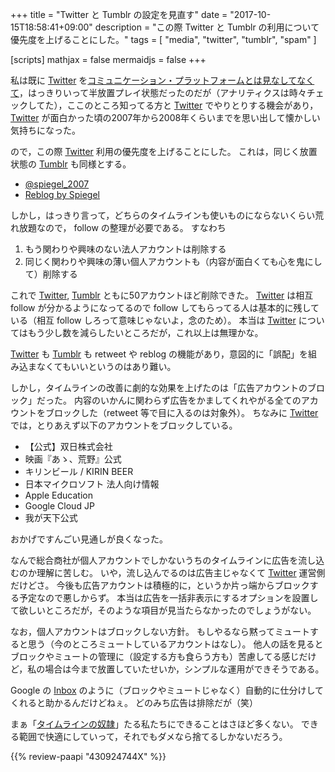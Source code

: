 +++
title = "Twitter と Tumblr の設定を見直す"
date =  "2017-10-15T18:58:41+09:00"
description = "この際 Twitter と Tumblr の利用について優先度を上げることにした。"
tags = [ "media", "twitter", "tumblr", "spam" ]

[scripts]
  mathjax = false
  mermaidjs = false
+++

私は既に [Twitter] を[コミュニケーション・プラットフォームとは見なしてなくて](https://scrapbox.io/spiegel-branch/%E3%82%BF%E3%82%A4%E3%83%A0%E3%83%A9%E3%82%A4%E3%83%B3%E3%81%AE%E5%A5%B4%E9%9A%B7)，はっきりいって半放置プレイ状態だったのだが（アナリティクスは時々チェックしてた），ここのところ知ってる方と [Twitter] でやりとりする機会があり， [Twitter] が面白かった頃の2007年から2008年くらいまでを思い出して懐かしい気持ちになった。

ので，この際 [Twitter] 利用の優先度を上げることにした。
これは，同じく放置状態の [Tumblr] も同様とする。

- [@spiegel_2007](https://twitter.com/spiegel_2007)
- [Reblog by Spiegel](http://log.baldanders.info/)

しかし，はっきり言って，どちらのタイムラインも使いものにならないくらい荒れ放題なので， follow の整理が必要である。
すなわち

1. もう関わりや興味のない法人アカウントは削除する
1. 同じく関わりや興味の薄い個人アカウントも（内容が面白くても心を鬼にして）削除する

これで [Twitter], [Tumblr] ともに50アカウントほど削除できた。
[Twitter] は相互 follow が分かるようになってるので follow してもらってる人は基本的に残している（相互 follow しろって意味じゃないよ，念のため）。
本当は [Twitter] についてはもう少し数を減らしたいところだが，これ以上は無理かな。

[Twitter] も [Tumblr] も retweet や reblog の機能があり，意図的に「誤配」を組み込まなくてもいいというのはあり難い。

しかし，タイムラインの改善に劇的な効果を上げたのは「広告アカウントのブロック」だった。
内容のいかんに関わらず広告をかましてくれやがる全てのアカウントをブロックした（retweet 等で目に入るのは対象外）。
ちなみに [Twitter] では，とりあえず以下のアカウントをブロックしている。

- 【公式】双日株式会社
- 映画『あゝ、荒野』公式
- キリンビール / KIRIN BEER‏
- 日本マイクロソフト 法人向け情報
- Apple Education
- Google Cloud JP
- 我が天下公式

おかげですんごい見通しが良くなった。

なんで総合商社が個人アカウントでしかないうちのタイムラインに広告を流し込むのか理解に苦しむ。
いや，流し込んでるのは広告主じゃなくて [Twitter] 運営側だけどさ。
今後も広告アカウントは積極的に，というか片っ端からブロックする予定なので悪しからず。
本当は広告を一括非表示にするオプションを設置して欲しいところだが，そのような項目が見当たらなかったのでしょうがない。

なお，個人アカウントはブロックしない方針。
もしやるなら黙ってミュートすると思う（今のところミュートしているアカウントはなし）。
他人の話を見るとブロックやミュートの管理に（設定する方も食らう方も）苦慮してる感じだけど，私の場合は今まで放置していたせいか，シンプルな運用ができそうである。

Google の [Inbox](https://inbox.google.com/) のように（ブロックやミュートじゃなく）自動的に仕分けしてくれると助かるんだけどねぇ。
どのみち広告は排除だが（笑）

まぁ「[タイムラインの奴隷]」たる私たちにできることはさほど多くない。
できる範囲で快適にしていって，それでもダメなら捨てるしかないだろう。

[Twitter]: https://twitter.com/
[Tumblr]: https://www.tumblr.com/
[タイムラインの奴隷]: https://scrapbox.io/spiegel-branch/%E3%82%BF%E3%82%A4%E3%83%A0%E3%83%A9%E3%82%A4%E3%83%B3%E3%81%AE%E5%A5%B4%E9%9A%B7 "タイムラインの奴隷 - Spiegel's Branch - Scrapbox"

{{% review-paapi "430924744X" %}} <!-- スパム -->

